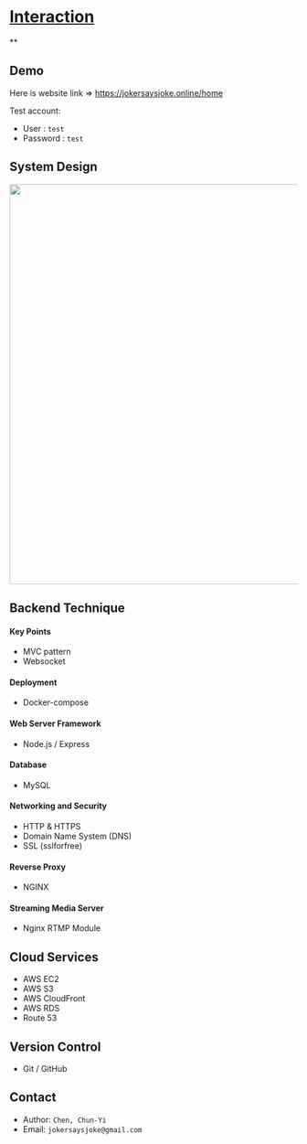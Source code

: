 # [Interaction](https://jokersaysjoke.online/home)
**
## Demo
Here is website link => <https://jokersaysjoke.online/home>

Test account:
- User : `test`
- Password : `test`

## System Design

<img src='https://user-images.githubusercontent.com/110945189/234688286-465a3cda-e61b-465c-92d6-a253be503839.png' width='700px'>

## Backend Technique
#### Key Points
- MVC pattern
- Websocket

#### Deployment
- Docker-compose

#### Web Server Framework
- Node.js / Express

#### Database
- MySQL

#### Networking and Security
- HTTP & HTTPS
- Domain Name System (DNS)
- SSL (sslforfree)

#### Reverse Proxy
- NGINX

#### Streaming Media Server
- Nginx RTMP Module

## Cloud Services
- AWS EC2
- AWS S3
- AWS CloudFront
- AWS RDS
- Route 53

## Version Control
- Git / GitHub

## Contact
- Author: `Chen, Chun-Yi`
- Email: `jokersaysjoke@gmail.com`
